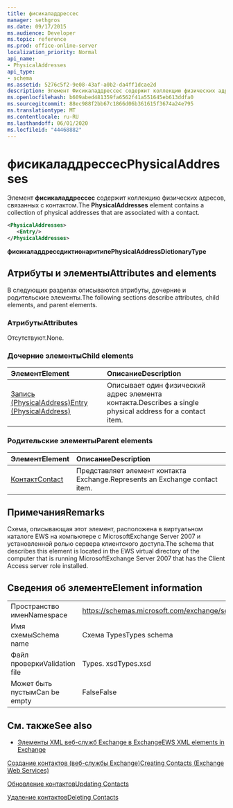 ```yaml
---
title: фисикаладдрессес
manager: sethgros
ms.date: 09/17/2015
ms.audience: Developer
ms.topic: reference
ms.prod: office-online-server
localization_priority: Normal
api_name:
- PhysicalAddresses
api_type:
- schema
ms.assetid: 5276c5f2-9e08-43af-a0b2-da4ff1dcae2d
description: Элемент Фисикаладдрессес содержит коллекцию физических адресов, связанных с контактом.
ms.openlocfilehash: b609abed481359fa6562f41a551645eb613ddfa0
ms.sourcegitcommit: 88ec988f2bb67c1866d06b361615f3674a24e795
ms.translationtype: MT
ms.contentlocale: ru-RU
ms.lasthandoff: 06/01/2020
ms.locfileid: "44468882"
---
```

# <a name="physicaladdresses"></a><span data-ttu-id="83811-103">фисикаладдрессес</span><span class="sxs-lookup"><span data-stu-id="83811-103">PhysicalAddresses</span></span>

<span data-ttu-id="83811-104">Элемент **фисикаладдрессес** содержит коллекцию физических адресов, связанных с контактом.</span><span class="sxs-lookup"><span data-stu-id="83811-104">The **PhysicalAddresses** element contains a collection of physical addresses that are associated with a contact.</span></span> 
  
```xml
<PhysicalAddresses>
   <Entry/>
</PhysicalAddresses>
```

 <span data-ttu-id="83811-105">**фисикаладдрессдиктионаритипе**</span><span class="sxs-lookup"><span data-stu-id="83811-105">**PhysicalAddressDictionaryType**</span></span>
## <a name="attributes-and-elements"></a><span data-ttu-id="83811-106">Атрибуты и элементы</span><span class="sxs-lookup"><span data-stu-id="83811-106">Attributes and elements</span></span>

<span data-ttu-id="83811-107">В следующих разделах описываются атрибуты, дочерние и родительские элементы.</span><span class="sxs-lookup"><span data-stu-id="83811-107">The following sections describe attributes, child elements, and parent elements.</span></span>
  
### <a name="attributes"></a><span data-ttu-id="83811-108">Атрибуты</span><span class="sxs-lookup"><span data-stu-id="83811-108">Attributes</span></span>

<span data-ttu-id="83811-109">Отсутствуют.</span><span class="sxs-lookup"><span data-stu-id="83811-109">None.</span></span>
  
### <a name="child-elements"></a><span data-ttu-id="83811-110">Дочерние элементы</span><span class="sxs-lookup"><span data-stu-id="83811-110">Child elements</span></span>

|<span data-ttu-id="83811-111">**Элемент**</span><span class="sxs-lookup"><span data-stu-id="83811-111">**Element**</span></span>|<span data-ttu-id="83811-112">**Описание**</span><span class="sxs-lookup"><span data-stu-id="83811-112">**Description**</span></span>|
|:-----|:-----|
|[<span data-ttu-id="83811-113">Запись (PhysicalAddress)</span><span class="sxs-lookup"><span data-stu-id="83811-113">Entry (PhysicalAddress)</span></span>](entry-physicaladdress.md) <br/> |<span data-ttu-id="83811-114">Описывает один физический адрес элемента контакта.</span><span class="sxs-lookup"><span data-stu-id="83811-114">Describes a single physical address for a contact item.</span></span>  <br/> |
   
### <a name="parent-elements"></a><span data-ttu-id="83811-115">Родительские элементы</span><span class="sxs-lookup"><span data-stu-id="83811-115">Parent elements</span></span>

|<span data-ttu-id="83811-116">**Элемент**</span><span class="sxs-lookup"><span data-stu-id="83811-116">**Element**</span></span>|<span data-ttu-id="83811-117">**Описание**</span><span class="sxs-lookup"><span data-stu-id="83811-117">**Description**</span></span>|
|:-----|:-----|
|[<span data-ttu-id="83811-118">Контакт</span><span class="sxs-lookup"><span data-stu-id="83811-118">Contact</span></span>](contact.md) <br/> |<span data-ttu-id="83811-119">Представляет элемент контакта Exchange.</span><span class="sxs-lookup"><span data-stu-id="83811-119">Represents an Exchange contact item.</span></span>  <br/> |
   
## <a name="remarks"></a><span data-ttu-id="83811-120">Примечания</span><span class="sxs-lookup"><span data-stu-id="83811-120">Remarks</span></span>

<span data-ttu-id="83811-121">Схема, описывающая этот элемент, расположена в виртуальном каталоге EWS на компьютере с MicrosoftExchange Server 2007 и установленной ролью сервера клиентского доступа.</span><span class="sxs-lookup"><span data-stu-id="83811-121">The schema that describes this element is located in the EWS virtual directory of the computer that is running MicrosoftExchange Server 2007 that has the Client Access server role installed.</span></span>
  
## <a name="element-information"></a><span data-ttu-id="83811-122">Сведения об элементе</span><span class="sxs-lookup"><span data-stu-id="83811-122">Element information</span></span>

|||
|:-----|:-----|
|<span data-ttu-id="83811-123">Пространство имен</span><span class="sxs-lookup"><span data-stu-id="83811-123">Namespace</span></span>  <br/> |https://schemas.microsoft.com/exchange/services/2006/types  <br/> |
|<span data-ttu-id="83811-124">Имя схемы</span><span class="sxs-lookup"><span data-stu-id="83811-124">Schema name</span></span>  <br/> |<span data-ttu-id="83811-125">Схема Types</span><span class="sxs-lookup"><span data-stu-id="83811-125">Types schema</span></span>  <br/> |
|<span data-ttu-id="83811-126">Файл проверки</span><span class="sxs-lookup"><span data-stu-id="83811-126">Validation file</span></span>  <br/> |<span data-ttu-id="83811-127">Types. xsd</span><span class="sxs-lookup"><span data-stu-id="83811-127">Types.xsd</span></span>  <br/> |
|<span data-ttu-id="83811-128">Может быть пустым</span><span class="sxs-lookup"><span data-stu-id="83811-128">Can be empty</span></span>  <br/> |<span data-ttu-id="83811-129">False</span><span class="sxs-lookup"><span data-stu-id="83811-129">False</span></span>  <br/> |
   
## <a name="see-also"></a><span data-ttu-id="83811-130">См. также</span><span class="sxs-lookup"><span data-stu-id="83811-130">See also</span></span>



- [<span data-ttu-id="83811-131">Элементы XML веб-служб Exchange в Exchange</span><span class="sxs-lookup"><span data-stu-id="83811-131">EWS XML elements in Exchange</span></span>](ews-xml-elements-in-exchange.md)


[<span data-ttu-id="83811-132">Создание контактов (веб-службы Exchange)</span><span class="sxs-lookup"><span data-stu-id="83811-132">Creating Contacts (Exchange Web Services)</span></span>](https://msdn.microsoft.com/library/4845917e-70d1-481c-bbd7-011ec6571789%28Office.15%29.aspx)
  
[<span data-ttu-id="83811-133">Обновление контактов</span><span class="sxs-lookup"><span data-stu-id="83811-133">Updating Contacts</span></span>](https://msdn.microsoft.com/library/9a865953-b94a-4229-b632-2dee433314be%28Office.15%29.aspx)
  
[<span data-ttu-id="83811-134">Удаление контактов</span><span class="sxs-lookup"><span data-stu-id="83811-134">Deleting Contacts</span></span>](https://msdn.microsoft.com/library/fcc3dc84-cd3e-455e-a1a7-ae6921c9b588%28Office.15%29.aspx)

